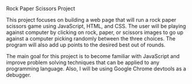 Rock Paper Scissors Project

This project focuses on building a web page that will run a rock paper scissors game
using JavaScript, HTML, and CSS. The user will be playing against computer by clicking on 
rock, paper, or scissors images to go up against a computer picking randomly between the 
three choices. The program will also add up points to the desired best out of rounds. 

The main goal for this project is to become familiar with JavaScript and improve problem
solving techniques that can be applied to any programming language. Also, I will be using 
Google Chrome devtools as a debugger. 